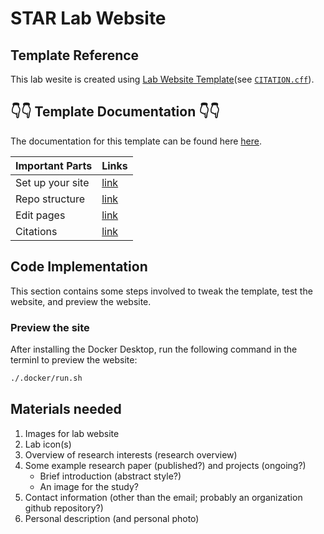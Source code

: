 # STAR Lab Website

## Template Reference
This lab wesite is created using [Lab Website Template](https://github.com/greenelab/lab-website-template)(see [`CITATION.cff`](CITATION.cff)).

## 👇👇 Template Documentation 👇👇
The documentation for this template can be found here [here](https://greene-lab.gitbook.io/lab-website-template-docs).
 
| Important Parts       | Links                    |
|-----------------------|--------------------------|
| Set up your site      | [link](https://greene-lab.gitbook.io/lab-website-template-docs/getting-started/set-up-your-site)|
| Repo structure        | [link](https://greene-lab.gitbook.io/lab-website-template-docs/basics/repo-structure)|
| Edit pages            | [link](https://greene-lab.gitbook.io/lab-website-template-docs/basics/edit-pages)|
| Citations             | [link](https://greene-lab.gitbook.io/lab-website-template-docs/basics/citations) |

## Code Implementation
This section contains some steps involved to tweak the template, test the website, and preview the website.

### Preview the site
After installing the Docker Desktop, run the following command in the terminl to preview the website:

```bash
./.docker/run.sh
```

## Materials needed
1. Images for lab website
2. Lab icon(s)
3. Overview of research interests (research overview)
4. Some example research paper (published?) and projects (ongoing?)
    - Brief introduction (abstract style?)
    - An image for the study?
5. Contact information (other than the email; probably an organization github repository?)
6. Personal description (and personal photo)